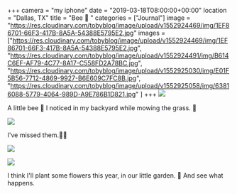 +++
camera = "my iphone"
date = "2019-03-18T08:00:00+00:00"
location = "Dallas, TX"
title = "Bee 🐝 "
categories = ["Journal"]
image = "https://res.cloudinary.com/tobyblog/image/upload/v1552924469/img/1EF86701-66F3-417B-8A5A-54388E5795E2.jpg"
images = ["https://res.cloudinary.com/tobyblog/image/upload/v1552924469/img/1EF86701-66F3-417B-8A5A-54388E5795E2.jpg",
"https://res.cloudinary.com/tobyblog/image/upload/v1552924491/img/B614C6EF-AF79-4C77-8A17-C558FD2A78BC.jpg",
"https://res.cloudinary.com/tobyblog/image/upload/v1552925030/img/E01F5B56-7712-4869-9927-B6E609C7FC8B.jpg",
"https://res.cloudinary.com/tobyblog/image/upload/v1552925058/img/63816088-5779-4064-989D-A9E786B1D821.jpg"
]
+++
![](https://res.cloudinary.com/tobyblog/image/upload/v1552924469/img/1EF86701-66F3-417B-8A5A-54388E5795E2.jpg)
<!--more-->
A little bee 🐝 I noticed in my backyard while mowing the grass. 🏡

![](https://res.cloudinary.com/tobyblog/image/upload/v1552924491/img/B614C6EF-AF79-4C77-8A17-C558FD2A78BC.jpg)

I've missed them.💛🐝

![](https://res.cloudinary.com/tobyblog/image/upload/v1552925030/img/E01F5B56-7712-4869-9927-B6E609C7FC8B.jpg)

![](https://res.cloudinary.com/tobyblog/image/upload/v1552925058/img/63816088-5779-4064-989D-A9E786B1D821.jpg)

I think I'll plant some flowers this year, in our little garden. 🌻 And see what happens.
